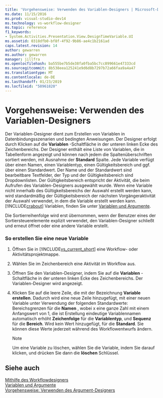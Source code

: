 ```yaml
---
title: 'Vorgehensweise: Verwenden des Variablen-Designers | Microsoft-Dokumentation'
ms.date: 11/15/2016
ms.prod: visual-studio-dev14
ms.technology: vs-workflow-designer
ms.topic: reference
f1_keywords:
- System.Activities.Presentation.View.DesignTimeVariable.UI
ms.assetid: 0318dfb0-bf8f-4f92-9b86-ae4c1b2161ad
caps.latest.revision: 14
author: gewarren
ms.author: gewarren
manager: jillfra
ms.openlocfilehash: ba555be7b5de38fa0fba5bc7cc899661e47333cd
ms.sourcegitcommit: 8b538eea125241e9d6d8b7297b72a66faa9a4a47
ms.translationtype: MT
ms.contentlocale: de-DE
ms.lasthandoff: 01/23/2019
ms.locfileid: "58961820"
---
```

# <a name="how-to-use-the-variable-designer"></a>Vorgehensweise: Verwenden des Variablen-Designers
Der Variablen-Designer dient zum Erstellen von Variablen in Datenbindungsszenarien und bedingten Anweisungen. Der Designer erfolgt durch Klicken auf die **Variablen** -Schaltfläche in der unteren linken Ecke des Zeichenbereichs. Der Designer enthält eine Liste von Variablen, die in Tabellenform angezeigt und können nach jedem die Spaltenüberschriften sortiert werden, mit Ausnahme der **Standard** Spalte. Jede Variable verfügt über einen Namen, einen Variablentyp, einen Gültigkeitsbereich und ggf. über einen Standardwert. Der Name und der Standardwert sind bearbeitbare Textfelder, der Typ und der Gültigkeitsbereich sind Dropdownlisten. Der Gültigkeitsbereich entspricht der Aktivität, die beim Aufrufen des Variablen-Designers ausgewählt wurde. Wenn eine Variable nicht innerhalb des Gültigkeitsbereichs der Auswahl erstellt werden kann, wird standardmäßig der Gültigkeitsbereich der nächsten Vorgängeraktivität der Auswahl verwendet, in dem die Variable erstellt werden kann. [!INCLUDE[crabout](../includes/crabout-md.md)] Variablen, finden Sie unter [Variablen und Argumente](http://msdn.microsoft.com/library/d03dbe34-5b2e-4f21-8b57-693ee49611b8).  
  
 Die Sortierreihenfolge wird erst übernommen, wenn der Benutzer eines der Sortiersteuerelemente explizit verwendet, den Variablen-Designer schließt und erneut öffnet oder eine andere Variable erstellt.  
  
### <a name="to-create-a-new-variable"></a>So erstellen Sie eine neue Variable  
  
1.  Öffnen Sie in [!INCLUDE[vs_current_short](../includes/vs-current-short-md.md)] eine Workflow- oder Aktivitätsprojektmappe.  
  
2.  Wählen Sie im Zeichenbereich eine Aktivität im Workflow aus.  
  
3.  Öffnen Sie den Variablen-Designer, indem Sie auf die **Variablen** -Schaltfläche in der unteren linken Ecke des Zeichenbereichs. Der Variablen-Designer wird angezeigt.  
  
4.  Klicken Sie auf die leere Zeile, die mit der Bezeichnung **Variable erstellen**. Dadurch wird eine neue Zeile hinzugefügt, mit einer neuen Variable unter Verwendung der folgenden Standardwerte: Bereichsgrenzen für die **Namen** , wobei x eine ganze Zahl mit einem Anfangswert von 1, die ist Erstellung eindeutige Variablennamen automatisch erhöht  **Zeichenfolge** für die **Variablentyp**, und **Sequenz** für die **Bereich**. Wird kein Wert hinzugefügt, für die **Standard**. Sie können diese Werte jederzeit während des Workflowentwurfs ändern.  
  
    > [!NOTE]
    >  Um eine Variable zu löschen, wählen Sie die Variable, indem Sie darauf klicken, und drücken Sie dann die **löschen** Schlüssel.  
  
## <a name="see-also"></a>Siehe auch  
 [Mithilfe des Workflowdesigners](../workflow-designer/using-the-workflow-designer.md)   
 [Variablen und Argumente](http://msdn.microsoft.com/library/d03dbe34-5b2e-4f21-8b57-693ee49611b8)   
 [Vorgehensweise: Verwenden des Argument-Designers](../workflow-designer/how-to-use-the-argument-designer.md)